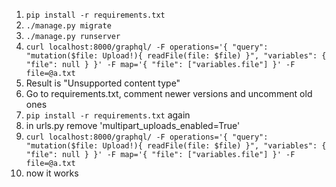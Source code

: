 1. `pip install -r requirements.txt`
2. `./manage.py migrate`
3. `./manage.py runserver`
4. `curl localhost:8000/graphql/ -F operations='{ "query": "mutation($file: Upload!){ readFile(file: $file) }", "variables": { "file": null } }' -F map='{ "file": ["variables.file"] }' -F file=@a.txt`
5. Result is "Unsupported content type"
6. Go to requirements.txt, comment newer versions and uncomment old ones
7. `pip install -r requirements.txt` again
8. in urls.py remove 'multipart_uploads_enabled=True'
9. `curl localhost:8000/graphql/ -F operations='{ "query": "mutation($file: Upload!){ readFile(file: $file) }", "variables": { "file": null } }' -F map='{ "file": ["variables.file"] }' -F file=@a.txt`
10. now it works